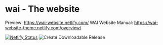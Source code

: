 # wai - The website

Preview: https://wai-website.netlify.com/
WAI Website Manual: https://wai-website-theme.netlify.com/overview/

[![Netlify Status](https://api.netlify.com/api/v1/badges/faaa4954-0194-47fa-9b74-540ab79f4a8d/deploy-status)](https://app.netlify.com/sites/wai-website/deploys) ![Create Downloadable Release](https://github.com/w3c/wai-website/workflows/Create%20Downloadable%20Release/badge.svg)

